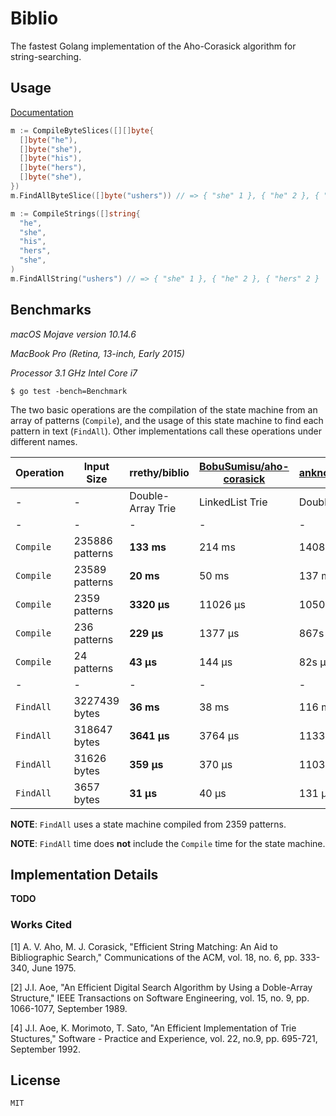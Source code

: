 # Biblio

The fastest Golang implementation of the Aho-Corasick algorithm for string-searching.

## Usage

[Documentation](https://godoc.org/github.com/RRethy/biblio)

```go
m := CompileByteSlices([][]byte{
  []byte("he"),
  []byte("she"),
  []byte("his"),
  []byte("hers"),
  []byte("she"),
})
m.FindAllByteSlice([]byte("ushers")) // => { "she" 1 }, { "he" 2 }, { "hers" 2 }

m := CompileStrings([]string{
  "he",
  "she",
  "his",
  "hers",
  "she",
)
m.FindAllString("ushers") // => { "she" 1 }, { "he" 2 }, { "hers" 2 }
```

## Benchmarks

*macOS Mojave version 10.14.6*

*MacBook Pro (Retina, 13-inch, Early 2015)*

*Processor 3.1 GHz Intel Core i7*


```
$ go test -bench=Benchmark
```

The two basic operations are the compilation of the state machine from an array of patterns (`Compile`), and the usage of this state machine to find each pattern in text (`FindAll`). Other implementations call these operations under different names.

| Operation | Input Size | rrethy/biblio | [BobuSumisu/aho-corasick](https://github.com/BobuSumisu/aho-corasick) | [anknown/ahocorasick](https://github.com/anknown/ahocorasick) |
| - | - | - | - | - |
| - | - | Double-Array Trie | LinkedList Trie | Double-Array Trie |
| - | - | - | - | - |
| `Compile` | 235886 patterns | **133 ms** | 214 ms | 1408 ms |
| `Compile` | 23589 patterns  | **20 ms** | 50 ms  | 137 ms |
| `Compile` | 2359 patterns   | **3320 µs** | 11026 µs | 10506 µs |
| `Compile` | 236 patterns    | **229 µs**| 1377 µs| 867s µs |
| `Compile` | 24 patterns     | **43 µs**| 144 µs| 82s µs |
| - | - | - | - | - |
| `FindAll` | 3227439 bytes | **36 ms** | 38 ms | 116 ms |
| `FindAll` | 318647 bytes  | **3641 µs** | 3764 µs | 11335 µs |
| `FindAll` | 31626 bytes   | **359 µs** | 370 µs | 1103 µs |
| `FindAll` | 3657 bytes    | **31 µs** | 40 µs | 131 µs |

**NOTE**: `FindAll` uses a state machine compiled from 2359 patterns.

**NOTE**: `FindAll` time does **not** include the `Compile` time for the state machine.

## Implementation Details

**TODO**

### Works Cited

[1] A. V. Aho, M. J. Corasick, "Efficient String Matching: An Aid to Bibliographic Search," Communications of the ACM, vol. 18, no. 6, pp. 333-340, June 1975.

[2] J.I. Aoe, "An Efficient Digital Search Algorithm by Using a Doble-Array Structure," IEEE Transactions on Software Engineering, vol. 15, no. 9, pp. 1066-1077, September 1989.

[4] J.I. Aoe, K. Morimoto, T. Sato, "An Efficient Implementation of Trie Stuctures," Software - Practice and Experience, vol. 22, no.9, pp. 695-721, September 1992.

## License

`MIT`
